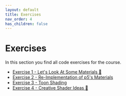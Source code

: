 ```yaml
---
layout: default
title: Exercises
nav_order: 4
has_children: false
---
```


# Exercises

In this section you find all code exercises for the course.


* [Exercise 1 - Let's Look At Some Materials  🔎](matsha_ws2122_01_exercise.md)
* [Exercise 2 - Re-Implementation of p5's Materials](matsha_ws2122_02_exercise.md)
* [Exercise 3 - Toon Shading](matsha_ws2122_03_exercise.md)
* [Exercise 4 - Creative Shader Ideas 🤩](matsha_ws2122_04_exercise.md)

